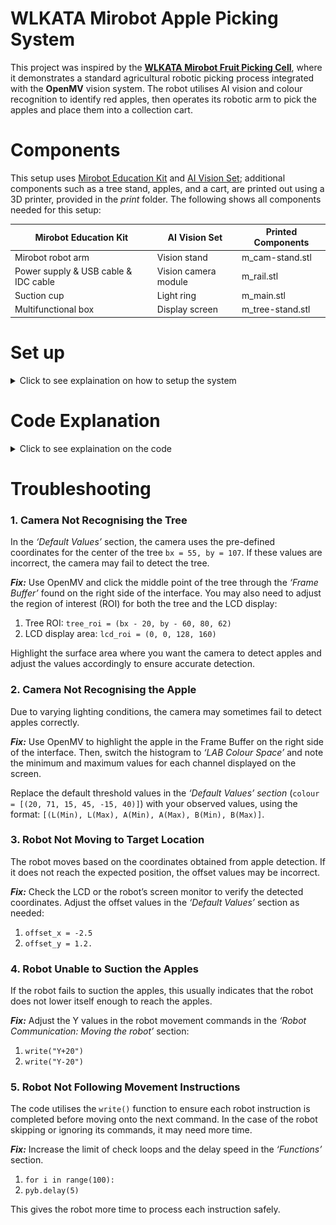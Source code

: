 # WLKATA Mirobot Apple Picking System
This project was inspired by the __[WLKATA Mirobot Fruit Picking Cell](https://www.wlkata.com/products/wlkata-mirobot-fruit-picking-cell-ai-vision-smart-farming-training-solution?srsltid=AfmBOoqAc8YDDn7FQlc3SLJ9pG7SN-iGf-ZfR0vqHMXYsWzJBoCJjYRc)__, where it demonstrates a standard agricultural robotic picking process integrated with the __OpenMV__ vision system. The robot utilises AI vision and colour recognition to identify red apples, then operates its robotic arm to pick the apples and place them into a collection cart.

# Components
This setup uses [Mirobot Education Kit](https://www.wlkata.com/products/wlkata-best-6-axis-stem-educational-robot-arm-kit) and [AI Vision Set](https://www.wlkata.com/products/wlkata-ai-vision-set); additional components such as a tree stand, apples, and a cart, are printed out using a 3D printer, provided in the _print_ folder. The following shows all components needed for this setup:

| Mirobot Education Kit | AI Vision Set | Printed Components |
| --------------------- | ------------- | ------------------ |
| Mirobot robot arm | Vision stand | m_cam-stand.stl
| Power supply & USB cable & IDC cable | Vision camera module | m_rail.stl
| Suction cup | Light ring | m_main.stl
| Multifunctional box | Display screen | m_tree-stand.stl

# Set up
<details>
  <summary>Click to see explaination on how to setup the system</summary>

  #### 1. Camera stand - m_cam-stand.stl <br>
  For this setup, the vision module should be mounted sideways instead of the default top-down configuration. Mount the camera stand on the side without the flange. Secure the vision stand, followed by the light ring. Ensure both components are centered to the apples to provide proper alignment during operation. <br>
![cam-stand](https://github.com/SUTAMPU/wlkata-apple-picking/blob/main/setup/cam-stand.jpg?raw=true)

  #### 2. Rail - m_rail.stl <br>
  Attach the rail to the calibration board. The placement is flexible; in our setup, it is positioned at the edge. If a different location is desired, the corresponding adjustments can be made directly in the code. <br>
![rail](https://github.com/SUTAMPU/wlkata-apple-picking/blob/main/setup/rail.jpg?raw=true)

  #### 3. Tree and Apples - m_main.stl <br>
  To attach the apples securely to the tree, use magnet tape. Place the tape around the perimeter of each apple and on the tree at positions matching the apples’ size. This allows the apple to be easily attached and removed during the picking process. <br>
![main](https://github.com/SUTAMPU/wlkata-apple-picking/blob/main/setup/main.jpg?raw=true)

  #### 4. Tree stand - m_tree-stand.stl <br>
  Use the flange as a guide for positioning the curved sections of the stand. Begin by attaching the base, securing the clip and locking the assembly in place as illustrated. <br>
![tree-stand](https://github.com/SUTAMPU/wlkata-apple-picking/blob/main/setup/tree-stand.jpg?raw=true)

_Once you have completed the assembly, it should come together like this:_ <br>
![setup-3d](https://github.com/SUTAMPU/wlkata-apple-picking/blob/main/setup/setup-3d.jpg?raw=true)
![setup](https://github.com/SUTAMPU/wlkata-apple-picking/blob/main/setup/setup.jpg?raw=true)
</details>

# Code Explanation
<details>
  <summary>Click to see explaination on the code</summary>

  ### Imports and Initialisations
  Before running the system, necessary modules must be imported: 
  - `sensor` controls the camera sensor.
  - `display` manages the LCD screen.
  - `pyb` handles communication between the OpenMV and robotic arm.
	The camera settings must also be configured during this stage to ensure reliable detection.
  ```
  import sensor, pyb, display
  from pyb import UART

  uart = UART(3, 115200)
  
  sensor.reset()
  sensor.set_pixformat(sensor.RGB565) 
  sensor.skip_frames                  
  sensor.set_auto_gain(False)         
  sensor.set_auto_whitebal(False)     
  
  sensor.set_framesize(sensor.LCD)
  sensor.skip_frames(time=2000)
  lcd = display.SPIDisplay()
  ```

  ### Functions
  Functions are used to organise the code and perform a specific repetitive task. In this project, two functions are created:
  - `write(command, wait=True)` sends a command to the robot through UART and, if specified, waits for the robot to finish its movement before sending another command.
  - `linear_regression(x, y)` to convert camera coordinates into robot position coordinates.<br>

The function `write()` streamlines communication with the robotic arm. Instead of relying on `pyb.delay(1000)`, which is inconsistent (too long or too short), `write()` directly checks the robot’s responses to ensure each command is completed before the next is sent. It also eliminates the need to write `\n` after every command, making it more readable.
```
def write(command, wait = True):
uart.write(command + "\n")
if wait == True:
    inBytes = b''
    for i in range(100):            
        while uart.any() > 0:
            inBytes += uart.read()
        if b'>' in inBytes:
            break
        pyb.delay(5)
```
  Having the function `linear_regression()` makes it easier to debug in the case of the robot moving to the wrong coordinates. This function can be used to test the robot manually with known inputs and see if it gives out the expected output. Since we are using linear regression twice, it is cleaner to write the logic once.
  ```
  def linear_regression(x, y):
  n = len(x)
  sx = sum(x)
  sy = sum(y)
  sx2 = sum(x[i]**2 for i in range(n))
  sxsy = sum(x[i] * y[i] for i in range(n))
  
  m = (n * sxsy - sx * sy) / (n * sx2 - sx**2)
  b = (sy - m * sx) / n
  return m, b
  ```
  ### Default Values
  Specific parameters are configured to ensure smooth and accurate operation. By providing a reliable baseline, the system is able to ensure consistent behaviour across multiple attempts. It also simplifies troubleshooting as it will always be attributed to dynamic inputs rather than the systems’ initialisation. <br>

  | Functions | Code |
  | --------- | ---- |
  | Tree center coordinates | `bx = 55`<br>`by = 107` |
  | Colour thresholds | `colour = [(20, 71, 15, 45, -15, 40)]` |
  | Region of Interest (ROI) | `tree_roi = (bx - 20, by - 60, 80, 62)`<br>`lcd_roi = (0, 0, 128, 160)` |
  
  The camera and robot do not share the same coordinate system. The camera detects objects in the x and y axes, while the robot moves along the x and z axes. To align them, we use calibration datasets to map camera pixel values to real robot positions. These mapping are then processed using linear regression to establish a mathematical relationship between the two coordinate systems.

This calibration ensures that when the camera detects an apple, the robot can correctly interpret its real world location and move towards the exact position: <br>

  | X-Axis Calibration | Z-Axis Calibration |
  | ------------------ | ------------------ |
  | `camera_x = [43, 61, 84, 80]` | `camera_y = [93, 105, 105, 100]` |
  | `robot_x = [197, 215, 231, 247]` | `robot_z = [126, 100, 132, 100]` |

  ### Linear Regressions
  Linear regression is a simple method used to model the relationship between a dependent variable and one or more independent variables. In this case, the linear relationship determines the correlation between the camera’s x and y coordinates and the robot’s x and z coordinates . This involves performing two separate linear regressions: 
  
  1. Mapping the camera’s _x-axis_ to the robot’s _x-axis_ <br>
  ![linear-x](https://github.com/SUTAMPU/wlkata-apple-picking/blob/main/cal/linear-x.jpg?raw=true)
  2. Mapping the camera’s _y-axis_ to the robot's _z-axis_ <br>
  ![linear-y](https://github.com/SUTAMPU/wlkata-apple-picking/blob/main/cal/linear-y.jpg?raw=true)

  The steps for performing linear regression are outlined below:
  | Calculation | Mathematical Process | Coding Process |
  | ----------- | -------------------- | -------------- |
  | Slope _m_ | (math) | `n = len(x)`<br>`sx = sum(x)`<br>`sy = sum(y)`<br>`sx2 = sum(xi**2 for xi in x)`<br>`sxsy = sum(x[i] * y[i] for i in range(n))`<br><br>`m = (n * sxsy - sx * sy) / (n * sx2 - sx**2)` |
  | Intercept _b_ | (math) | `b = (sy / n) - m * (sx / n)` |
  | Equation | (math) | `for i in range (n):`<br>`  robot_x_pos = b_x + m_x * x[i] + offset_x`<br>`  robot_z_pos = b_z + m_z * y[i] + offset_y` |
  
  Calibration values are the slope and intercept obtained from these regressions. They are crucial as they translate the camera coordinates into accurate robot coordinates. They ensure it moves accurately based on camera input. Without them, the robot may overshoot, undershoot, or move to completely wrong positions.
  
  ### Robot Commands
  Before allowing the robot to move on with detection, certain conditions must be met:
  1. Enable feedback communication so responses are tracked.
  2. Reset the robot to its home position.
  3. Set the movement mode to absolute positioning with linear motion commands _(assuming robot has been previously used)_.
  4. Switch off suction pump to ensure safe starting state.
  ```
  write("$40 = 1", False)
  write("$H")
  pyb.delay(8000)
  write("M20 G90 G00 F1000", False)
  write("M3S0")
  ```
  Once these conditions are satisfied, the robot performs the following workflow:<br>
  ![workflow](https://github.com/SUTAMPU/wlkata-apple-picking/blob/main/cal/workflow.jpg?raw=true)<br>
  
  The robot repeats this workflow until all apples have been collected, then returns to its home position to conclude the operation. The following shows how the robot should look like while collecting, suctioning, and placing apples into the cart.

  OpenMV uses UART _(Universal Asynchronous Receiver Transmitter)_ to directly communicate and exchange data between the computer and the robot. Below are common UART commands that correspond to __[Mirobot API functions](https://document.wlkata.com/?doc=/wlkata-mirobot-user-manual-platinum/)__ used in Wlkata Studio.
  | Functions | Mirobot API Command | UART Command |
  | --------- | ------------------- | ------------ |
  | Initialisation | `from mirobot`<br>`import MirobotAPI` | `uart = UART(3, 115200)` |
  | Homing | `api.home_simultaneous()` | `uart.write("$H\n")` |
  | Coordinate moving axis | `api.go_to_cartesian_lin(Motion.MOVJ, X, Y, Z, A, B, C)` | `uart.write("M20 G90 G1 X0 Y0 Z0\n")` |
  | Joint moving axis | `api.move_to_axis(MirobotJoint.Joint1, RevolveDirection.cw, 0)` | `uart.write("A0 B0 C0\n")` |
  | Open the suction cup | `api.suction_cup_on()` | `uart.write("M3 S1000\n”)` |
  | Close the suction cup | `api.suction_cup_off()` | `uart.write("M3 S0\n")` |
  | Set delay time | `sleep(1)` | `pyb.delay(1000)` |
  
</details>

# Troubleshooting
### 1. Camera Not Recognising the Tree <br>
In the _‘Default Values’_ section, the camera uses the pre-defined coordinates for the center of the tree `bx = 55, by = 107`. If these values are incorrect, the camera may fail to detect the tree.

___Fix:___ Use OpenMV and click the middle point of the tree through the _‘Frame Buffer’_ found on the right side of the interface.
You may also need to adjust the region of interest (ROI) for both the tree and the LCD display:
1. Tree ROI: `tree_roi = (bx - 20, by - 60, 80, 62)`
2. LCD display area: `lcd_roi = (0, 0, 128, 160)`

Highlight the surface area where you want the camera to detect apples and adjust the values accordingly to ensure accurate detection.

### 2. Camera Not Recognising the Apple <br>
Due to varying lighting conditions, the camera may sometimes fail to detect apples correctly.

___Fix:___ Use OpenMV to highlight the apple in the Frame Buffer on the right side of the interface. Then, switch the histogram to  _‘LAB Colour Space’_  and note the minimum and maximum values for each channel displayed on the screen.

Replace the default threshold values in the _‘Default Values’ section_ (`colour = [(20, 71, 15, 45, -15, 40)]`) with your observed values, using the format: `[(L(Min), L(Max), A(Min), A(Max), B(Min), B(Max)]`.

### 3. Robot Not Moving to Target Location
The robot moves based on the coordinates obtained from apple detection. If it does not reach the expected position, the offset values may be incorrect.

___Fix:___ Check the LCD or the robot’s screen monitor to verify the detected coordinates. Adjust the offset values in the _‘Default Values’_ section as needed:
1. `offset_x = -2.5`
2. `offset_y = 1.2.`

### 4. Robot Unable to Suction the Apples
If the robot fails to suction the apples, this usually indicates that the robot does not lower itself enough to reach the apples. 

___Fix:___ Adjust the Y values in the robot movement commands in the _‘Robot Communication: Moving the robot’_ section:
1. `write("Y+20")`
2. `write("Y-20")`

### 5. Robot Not Following Movement Instructions
The code utilises the `write()` function to ensure each robot instruction is completed before moving onto the next command. In the case of the robot skipping or ignoring its commands, it may need more time.

___Fix:___ Increase the limit of check loops and the delay speed in the _‘Functions’_ section. 
1. `for i in range(100):`
2. `pyb.delay(5)`

This gives the robot more time to process each instruction safely.
